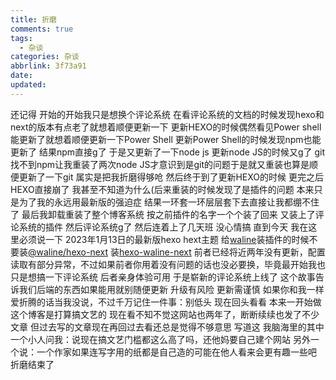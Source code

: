 ```yaml
---
title: 折磨
comments: true
tags:
  - 杂谈
categories: 杂谈
abbrlink: 3f73a91
date:
updated:
---
```

还记得
开始的开始我只是想换个评论系统<!--more-->
在看评论系统的文档的时候发现hexo和next的版本有点老了就想着顺便更新一下
更新HEXO的时候偶然看见Power shell能更新了就想着顺便更新一下Power Shell
更新Power Shell的时候发现npm也能更新了
结果npm直接g了
于是又更新了一下node js
更新node JS的时候又g了
git找不到npm让我重装了两次node JS才意识到是git的问题于是就又重装也算是顺便更新了一下git
属实是把我折磨得够呛
然后终于到了更新HEXO的时候
更完之后HEXO直接崩了
我甚至不知道为什么(后来重装的时候发现了是插件的问题
本来只是为了我的永远用最新版的强迫症
结果一环套一环层层套下去直接让我都绷不住了
最后我卸载重装了整个博客系统
按之前插件的名字一个个装了回来
又装上了评论系统的插件
然后评论系统g了
然后连着上了几天班
没心情搞
直到今天
我在这里必须说一下
2023年1月13日的最新版hexo hext主题
给[waline](https://waline.js.org/guide/get-started/)装插件的时候不要装[@waline/hexo-next](https://github.com/WillCAI2020/hexo-next-waline)
装[hexo-waline-next](https://github.com/rqh656418510/hexo-waline-next)
前者已经将近两年没有更新，配置读取有部分异常，不过如果前者你用着没有问题的话也没必要换，毕竟最开始我也只是想搞一下评论系统
后者亲身体验可用
于是崭新的评论系统上线了
这个故事告诉我们后端的东西如果能用就别随便更新
升级有风险 更新需谨慎
如果你和我一样爱折腾的话当我没说，不过千万记住一件事：别低头
现在回头看看
本来一开始做这个博客是打算搞文艺的
现在看不知不觉这网站也两年了，断断续续也发了不少文章
但过去写的文章现在再回过去看还总是觉得不够意思
写道这
我脑海里的其中一个小人问我：说现在搞文艺门槛都这么高了吗，还他妈要自己建个网站
另外一个说：一个作家如果连写字用的纸都是自己造的可能在他人看来会更有趣一些吧
折磨结束了
